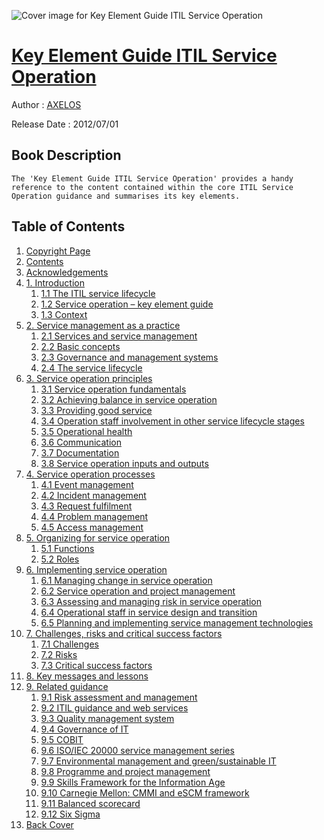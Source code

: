 ![Cover image for Key Element Guide ITIL Service Operation](https://imgdetail.ebookreading.net/cover/cover/20201212/EB9780113315185.jpg)

[Key Element Guide ITIL Service Operation](https://ebookreading.net/view/book/Key+Element+Guide+ITIL+Service+Operation-EB9780113315185_1.html "Key Element Guide ITIL Service Operation")
====================================================================================================================

Author : [AXELOS](https://ebookreading.net/search/author/AXELOS)

Release Date : 2012/07/01

Book Description
-----------------


    
    The 'Key Element Guide ITIL Service Operation' provides a handy reference to the content contained within the core ITIL Service Operation guidance and summarises its key elements.

  

Table of Contents
-----------------

1. [Copyright Page](https://ebookreading.net/view/book/Key+Element+Guide+ITIL+Service+Operation-EB9780113315185_3.html)
1. [Contents](https://ebookreading.net/view/book/Key+Element+Guide+ITIL+Service+Operation-EB9780113315185_4.html)
1. [Acknowledgements](https://ebookreading.net/view/book/Key+Element+Guide+ITIL+Service+Operation-EB9780113315185_5.html)
1. [1. Introduction](https://ebookreading.net/view/book/Key+Element+Guide+ITIL+Service+Operation-EB9780113315185_6.html)
    1. [1.1 The ITIL service lifecycle](https://ebookreading.net/view/book/Key+Element+Guide+ITIL+Service+Operation-EB9780113315185_6.html#s1)
    1. [1.2 Service operation – key element guide](https://ebookreading.net/view/book/Key+Element+Guide+ITIL+Service+Operation-EB9780113315185_6.html#s2)
    1. [1.3 Context](https://ebookreading.net/view/book/Key+Element+Guide+ITIL+Service+Operation-EB9780113315185_6.html#s3)
1. [2. Service management as a practice](https://ebookreading.net/view/book/Key+Element+Guide+ITIL+Service+Operation-EB9780113315185_7.html)
    1. [2.1 Services and service management](https://ebookreading.net/view/book/Key+Element+Guide+ITIL+Service+Operation-EB9780113315185_7.html#s1)
    1. [2.2 Basic concepts](https://ebookreading.net/view/book/Key+Element+Guide+ITIL+Service+Operation-EB9780113315185_7.html#s2)
    1. [2.3 Governance and management systems](https://ebookreading.net/view/book/Key+Element+Guide+ITIL+Service+Operation-EB9780113315185_7.html#s3)
    1. [2.4 The service lifecycle](https://ebookreading.net/view/book/Key+Element+Guide+ITIL+Service+Operation-EB9780113315185_7.html#s4)
1. [3. Service operation principles](https://ebookreading.net/view/book/Key+Element+Guide+ITIL+Service+Operation-EB9780113315185_8.html)
    1. [3.1 Service operation fundamentals](https://ebookreading.net/view/book/Key+Element+Guide+ITIL+Service+Operation-EB9780113315185_8.html#s1)
    1. [3.2 Achieving balance in service operation](https://ebookreading.net/view/book/Key+Element+Guide+ITIL+Service+Operation-EB9780113315185_8.html#s2)
    1. [3.3 Providing good service](https://ebookreading.net/view/book/Key+Element+Guide+ITIL+Service+Operation-EB9780113315185_8.html#s3)
    1. [3.4 Operation staff involvement in other service lifecycle stages](https://ebookreading.net/view/book/Key+Element+Guide+ITIL+Service+Operation-EB9780113315185_8.html#s4)
    1. [3.5 Operational health](https://ebookreading.net/view/book/Key+Element+Guide+ITIL+Service+Operation-EB9780113315185_8.html#s5)
    1. [3.6 Communication](https://ebookreading.net/view/book/Key+Element+Guide+ITIL+Service+Operation-EB9780113315185_8.html#s6)
    1. [3.7 Documentation](https://ebookreading.net/view/book/Key+Element+Guide+ITIL+Service+Operation-EB9780113315185_8.html#s7)
    1. [3.8 Service operation inputs and outputs](https://ebookreading.net/view/book/Key+Element+Guide+ITIL+Service+Operation-EB9780113315185_8.html#s8)
1. [4. Service operation processes](https://ebookreading.net/view/book/Key+Element+Guide+ITIL+Service+Operation-EB9780113315185_9.html)
    1. [4.1 Event management](https://ebookreading.net/view/book/Key+Element+Guide+ITIL+Service+Operation-EB9780113315185_9.html#s1)
    1. [4.2 Incident management](https://ebookreading.net/view/book/Key+Element+Guide+ITIL+Service+Operation-EB9780113315185_9.html#s2)
    1. [4.3 Request fulfilment](https://ebookreading.net/view/book/Key+Element+Guide+ITIL+Service+Operation-EB9780113315185_9.html#s3)
    1. [4.4 Problem management](https://ebookreading.net/view/book/Key+Element+Guide+ITIL+Service+Operation-EB9780113315185_9.html#s4)
    1. [4.5 Access management](https://ebookreading.net/view/book/Key+Element+Guide+ITIL+Service+Operation-EB9780113315185_9.html#s5)
1. [5. Organizing for service operation](https://ebookreading.net/view/book/Key+Element+Guide+ITIL+Service+Operation-EB9780113315185_10.html)
    1. [5.1 Functions](https://ebookreading.net/view/book/Key+Element+Guide+ITIL+Service+Operation-EB9780113315185_10.html#s1)
    1. [5.2 Roles](https://ebookreading.net/view/book/Key+Element+Guide+ITIL+Service+Operation-EB9780113315185_10.html#s2)
1. [6. Implementing service operation](https://ebookreading.net/view/book/Key+Element+Guide+ITIL+Service+Operation-EB9780113315185_11.html)
    1. [6.1 Managing change in service operation](https://ebookreading.net/view/book/Key+Element+Guide+ITIL+Service+Operation-EB9780113315185_11.html#s1)
    1. [6.2 Service operation and project management](https://ebookreading.net/view/book/Key+Element+Guide+ITIL+Service+Operation-EB9780113315185_11.html#s2)
    1. [6.3 Assessing and managing risk in service operation](https://ebookreading.net/view/book/Key+Element+Guide+ITIL+Service+Operation-EB9780113315185_11.html#s3)
    1. [6.4 Operational staff in service design and transition](https://ebookreading.net/view/book/Key+Element+Guide+ITIL+Service+Operation-EB9780113315185_11.html#s4)
    1. [6.5 Planning and implementing service management technologies](https://ebookreading.net/view/book/Key+Element+Guide+ITIL+Service+Operation-EB9780113315185_11.html#s5)
1. [7. Challenges, risks and critical success factors](https://ebookreading.net/view/book/Key+Element+Guide+ITIL+Service+Operation-EB9780113315185_12.html)
    1. [7.1 Challenges](https://ebookreading.net/view/book/Key+Element+Guide+ITIL+Service+Operation-EB9780113315185_12.html#s1)
    1. [7.2 Risks](https://ebookreading.net/view/book/Key+Element+Guide+ITIL+Service+Operation-EB9780113315185_12.html#s2)
    1. [7.3 Critical success factors](https://ebookreading.net/view/book/Key+Element+Guide+ITIL+Service+Operation-EB9780113315185_12.html#s3)
1. [8. Key messages and lessons](https://ebookreading.net/view/book/Key+Element+Guide+ITIL+Service+Operation-EB9780113315185_13.html)
1. [9. Related guidance](https://ebookreading.net/view/book/Key+Element+Guide+ITIL+Service+Operation-EB9780113315185_14.html)
    1. [9.1 Risk assessment and management](https://ebookreading.net/view/book/Key+Element+Guide+ITIL+Service+Operation-EB9780113315185_14.html#s1)
    1. [9.2 ITIL guidance and web services](https://ebookreading.net/view/book/Key+Element+Guide+ITIL+Service+Operation-EB9780113315185_14.html#s2)
    1. [9.3 Quality management system](https://ebookreading.net/view/book/Key+Element+Guide+ITIL+Service+Operation-EB9780113315185_14.html#s3)
    1. [9.4 Governance of IT](https://ebookreading.net/view/book/Key+Element+Guide+ITIL+Service+Operation-EB9780113315185_14.html#s4)
    1. [9.5 COBIT](https://ebookreading.net/view/book/Key+Element+Guide+ITIL+Service+Operation-EB9780113315185_14.html#s5)
    1. [9.6 ISO/IEC 20000 service management series](https://ebookreading.net/view/book/Key+Element+Guide+ITIL+Service+Operation-EB9780113315185_14.html#s6)
    1. [9.7 Environmental management and green/sustainable IT](https://ebookreading.net/view/book/Key+Element+Guide+ITIL+Service+Operation-EB9780113315185_14.html#s7)
    1. [9.8 Programme and project management](https://ebookreading.net/view/book/Key+Element+Guide+ITIL+Service+Operation-EB9780113315185_14.html#s8)
    1. [9.9 Skills Framework for the Information Age](https://ebookreading.net/view/book/Key+Element+Guide+ITIL+Service+Operation-EB9780113315185_14.html#s9)
    1. [9.10 Carnegie Mellon: CMMI and eSCM framework](https://ebookreading.net/view/book/Key+Element+Guide+ITIL+Service+Operation-EB9780113315185_14.html#s10)
    1. [9.11 Balanced scorecard](https://ebookreading.net/view/book/Key+Element+Guide+ITIL+Service+Operation-EB9780113315185_14.html#s11)
    1. [9.12 Six Sigma](https://ebookreading.net/view/book/Key+Element+Guide+ITIL+Service+Operation-EB9780113315185_14.html#s12)
1. [Back Cover](https://ebookreading.net/view/book/Key+Element+Guide+ITIL+Service+Operation-EB9780113315185_16.html)
